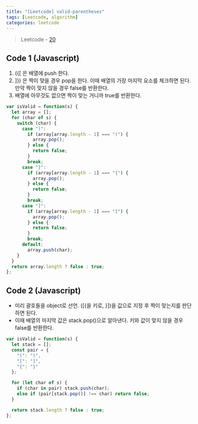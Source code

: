 ```yaml
---
title: "[Leetcode] valid-parentheses"
tags: [Leetcode, algorithm]
categories: leetcode
---
```


> Leetcode - [20](https://leetcode.com/problems/valid-parentheses/submissions/)

## Code 1 (Javascript)

1. ({[ 은 배열에 push 한다.
2. ]}) 은 짝이 맞을 경우 pop을 한다. 이때 배열의 가장 마지막 요소를 체크하면 된다. 만약 짝이 맞지 않을 경우 false를 반환한다.
3. 배열에 아무것도 없으면 짝이 맞는 거니까 true를 반환한다.

```js
var isValid = function(s) {
  let array = [];
  for (char of s) {
    switch (char) {
      case ")":
        if (array[array.length - 1] === "(") {
          array.pop();
        } else {
          return false;
        }
        break;
      case "}":
        if (array[array.length - 1] === "{") {
          array.pop();
        } else {
          return false;
        }
        break;
      case "]":
        if (array[array.length - 1] === "[") {
          array.pop();
        } else {
          return false;
        }
        break;
      default:
        array.push(char);
    }
  }
  return array.length ? false : true;
};
```

## Code 2 (Javascript)

- 미리 괄호들을 object로 선언. ([{을 키로, }])을 값으로 지정 후 짝이 맞는지를 판단하면 된다.
- 이때 배열의 마지막 값은 stack.pop()으로 알아낸다. 키와 값이 맞지 않을 경우 false를 반환한다.

```js
var isValid = function(s) {
  let stack = [];
  const pair = {
    "(": ")",
    "[": "]",
    "{": "}"
  };

  for (let char of s) {
    if (char in pair) stack.push(char);
    else if (pair[stack.pop()] !== char) return false;
  }

  return stack.length ? false : true;
};
```
